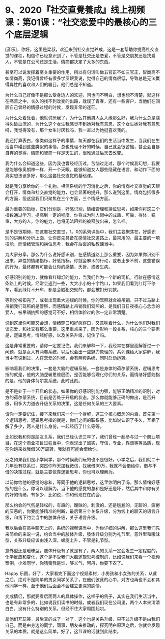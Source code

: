 # 9、2020『社交直覺養成』线上视频课：第01课：“社交恋爱中的最核心的三个底层逻辑

[音乐]，你好，这里是梁叔，欢迎来到社交直觉养成，这是一套帮助你提高社交直觉的课程，相信你已经意识到了，不管是社交还是恋爱，不管是交朋友还是找爱人，不管是在公司还是生活，情商都决定了太多的东西。

甚至可以说发挥着至关重要的作用，所以有句话叫做五官正不如三官正，智商高不如情商高，我记得曾经有很多学员跟我说，觉得自己的情商很低，导致总是无法赢得异性的喜欢和人们的瞩目，他们总是不知道。

为什么自己好像不是那么受身边人的欢迎，问也问不明白，想也想不清楚，就这样在痛苦之中，长久的找不到改变的出路，耽误了青春，还有一些客户，当他们在回顾自己曾经的情感过程的时候，发现非常的迷茫。

为什么处着处着，他就讨厌我了，为什么其他男人女人缘那么好，我为什么总是赚得头破血流的，为什么这个女生我感觉不到她对我有意思，这个女生她对我有意思吗，我觉得没有，那个女生讨厌我吗，我一直以为她挺喜欢我的。

我还打算表白，像类似这样子的事情，每天都在我们的生活当中发生，当我们在生活当中碰到这些类似的事情，总也处理不好的时候，自己就会很苦恼，甚至会自暴自弃的觉得，情商和智商一样是天生的，很难通过后天去改变。

我为什么会知道这些，因为我也曾经经历过，苦恼过走过，那个时候我幻想，我要是能够像奥朗神一样，开一个天眼，能够知道女人那些隐藏在语言，和动作下面的真实想法该多好，那么这套社交直觉的基础课。

就是我分享给你的一个礼物，相信系统的学习消化之后，你的情商社交直觉的天眼会打开，情商和社交直觉的能力，也会显著的提升，那么说到这里，情商包括很多的方面，但这里我们只聚焦在三个方面，三个情感方面。

最为重要的指标，它们分别是，好感识别，情绪管理和换位思考，如果你将这三个指数通过学习，提高到一定的程度，你将成为别人眼中的成熟，可靠，得体，稳重，大方的人，你的魅力，也将无法阻挡的被释放出来，怎么样。

是不是很期待，在这套社交直觉，1。0的系列课当中，我们主要聚焦在，好感识别的讲解和分析上面，让你首先具备在感情社交道路上，最常用的，最主要的一项技能，而情绪管理和换位思考，我会在后面的私教课当中。

为大家分享，那么为什么说好感识别，在感情道路上那么重要，因为如果你识别不出来，异性的情绪指标，好感指标，你就会麻木的行动，或者止步不前，这些错误的行为，最终都有可能会让你的感情，夭折，或者生病。

好感识别的能力，就像看红绿灯的能力，当我们作为一个新的司机，行驶在感情这条路上的时候，经常会遇到一些，大大小小的十字路口，如果我们看到红灯不停车，看到绿灯不开车，都是会触犯交规的，都会被扣分罚款。

等到分被扣完了，或者出现重大违规的时候，你的驾照就会被吊销，只不过马路上吊销我们驾照的是警察，而感情路上吊销我们驾照的，是我们日日夜夜心心念念的爱人，被吊销执照的感觉可不好，相信体验过的你一定非常清楚。

说到这里你可能又会想，情绪穿口和好感穿口，又意味着什么，为什么他们对我们谈恋爱，和社交有那么重要，这里重点来了，因为影响一段关系，核心的三个要素是，逻辑思考，情绪好感，以及关系升级，记住了吗。

这是非常重要的，请你一定要记住，我们来解释一下，我经常在群里面解答过一个问题，就是女人有两套系统，以后也会出一些魅力原理的，系列课给大家讲解，我当中有说到过，人在恋爱的时候，会有两套系统，同时启动运转。

影响着我们的决策，一套是大脑的逻辑系统，一套是身体的荷尔蒙系统，逻辑思考指的就是，他的大脑逻辑思维层面，是否能够合理化你们的关系，而情绪好感则指的是，他的身体荷尔蒙系统，此时此刻。

是不是处于一个开启的状态，如果你的好感识别能力强，能够正确精准的识别，对方的荷尔蒙系统，目前是否处于开启的状态，那么你就能够正确的做出，是否升级，用多大力道去升级关系的决策，这是任何关系的三大要素。

请你一定要记住，接下来我们来一个一个拆解，这三个核心概念的内涵，首先第一个逻辑思考，逻辑思考指的就是，你们之间的联系感，比如说认识了多久，互相了解了多少，两人是什么身份，一起经历了什么等等。

比如说我和你是朋友关系，我们已经认识三年了，我们曾经一起参与过一个商业项目，在这个商业项目过程当中，你表现出了诚实，守信，专业，靠谱等等品质，现在你跑来找我借30万周转，我就有可能会借给你。

反之如果我们是小学同学，那个时候我们玩的也不是很好，小学之后，我们就二十几年没有联系过，突然你昨天加我微信，找我借30万，我就不会借给你，借与不借的决策过程，就是主要依靠逻辑思考，你也可以理解为。

以前你给他的感觉的总和，等同于他的逻辑思考，这里你明白了吗，那么情绪好感指的是什么，你可以理解为，当下他的感觉的总和是好还是坏，然后其中和你有关的好的情绪，有多少，比如说，你和他现在在约会。

那么约会的气氛是轻松的，有趣的，暧昧的，刺激的，还是尴尬的，无聊的，疲倦的厌恶的，你要能够精准的判断，最后第三个关系升级，分为线上的聊天的语言升级，和线下约会当中的肢体升级，关于语言升级。

我以后会在高手聊天上的，系统的视频课当中，为你详细的讲解，那么这里我们先来简单的来说一说，约会当中的肢体升级，肢体升级分别为礼节型，意外型和暧昧型，关系升级应该由浅入深，螺旋上升，不管是礼节型。

意外型还是暧昧型，肢体升级有了就是有了，两人的关系一定会发生一定程度的，化学反应和变化，这个是不受我们大脑逻辑思考控制的，比如说我们来看一个视频案例，小难同学，你猜猜我是谁，够义气，阿丹，你要下农了。

Happy 乐圆，好了，大家看完下面这个视频素材，小男孩和小女孩的关系，从此之后，绝对不是简单的男女同学关系了，在他们彼此的心中，对方也再也不会和其他同学一样，至于他们后面会不会建立更深的感情。

变成情侣，那就要看后面两人的具体操作，这样子的例子，其实在我们生活当中，也是有非常多的，比如说我们读书的时候，或者我们现在公司里，两个人本来清清白白，没有什么特别的关系，但经不住大家周围起哄。

拿他们开玩笑，最后真的成了一对了，这个也是关系升级，只不过升级不是由我们自己，而是由身边的同学，同事，朋友来推动的，探究明白原理之后，你就会发现关系的本质，就是这么简单，好了，这节课的话就到此结束。

